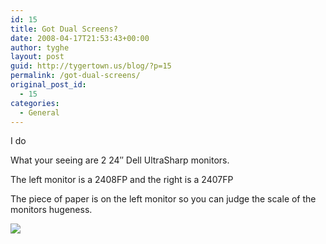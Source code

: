 ```yaml
---
id: 15
title: Got Dual Screens?
date: 2008-04-17T21:53:43+00:00
author: tyghe
layout: post
guid: http://tygertown.us/blog/?p=15
permalink: /got-dual-screens/
original_post_id:
  - 15
categories:
  - General
---
```

I do

What your seeing are 2 24&#8243; Dell UltraSharp monitors.

The left monitor is a 2408FP and the right is a 2407FP

The piece of paper is on the left monitor so you can judge the scale of the monitors hugeness.

[![](http://lh5.ggpht.com/vallardt/SAgajjKmJNI/AAAAAAAAAQE/hyIXKtVHPZI/s400/IMGP5232.jpg)](http://picasaweb.google.com/vallardt/Random/photo#5190427768581924050)